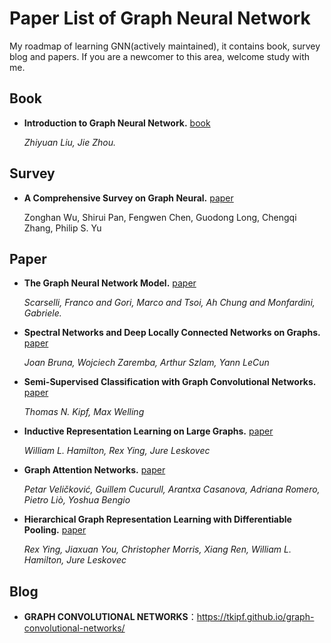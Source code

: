 # Paper List of Graph Neural Network

My roadmap of learning GNN(actively maintained), it contains book, survey blog and papers. If you are a newcomer to this area, welcome study with me.

## Book

- **Introduction to Graph Neural Network.** [book](https://www.morganclaypool.com/doi/abs/10.2200/S00980ED1V01Y202001AIM045)

  *Zhiyuan Liu, Jie Zhou.*



## Survey

- **A Comprehensive Survey on Graph Neural.** [paper](https://arxiv.org/abs/1901.00596)

  Zonghan Wu, Shirui Pan, Fengwen Chen, Guodong Long, Chengqi Zhang, Philip S. Yu



## Paper

- **The Graph Neural Network Model.** [paper](https://repository.hkbu.edu.hk/cgi/viewcontent.cgi?article=1000&context=vprd_ja)

  *Scarselli, Franco and Gori, Marco and Tsoi, Ah Chung and Monfardini, Gabriele.*

- **Spectral Networks and Deep Locally Connected Networks on Graphs.** [paper](https://arxiv.org/abs/1312.6203)

  *Joan Bruna, Wojciech Zaremba, Arthur Szlam, Yann LeCun*

- **Semi-Supervised Classification with Graph Convolutional Networks.** [paper](https://arxiv.org/abs/1609.02907)

   *Thomas N. Kipf, Max Welling*

- **Inductive Representation Learning on Large Graphs.** [paper](https://arxiv.org/abs/1706.02216)

  *William L. Hamilton, Rex Ying, Jure Leskovec*

- **Graph Attention Networks.** [paper](https://arxiv.org/abs/1710.10903)

  *Petar Veličković, Guillem Cucurull, Arantxa Casanova, Adriana Romero, Pietro Liò, Yoshua Bengio*

- **Hierarchical Graph Representation Learning with Differentiable Pooling.** [paper](https://arxiv.org/abs/1806.08804)

   *Rex Ying, Jiaxuan You, Christopher Morris, Xiang Ren, William L. Hamilton, Jure Leskovec*



## Blog

- **GRAPH CONVOLUTIONAL NETWORKS**：https://tkipf.github.io/graph-convolutional-networks/